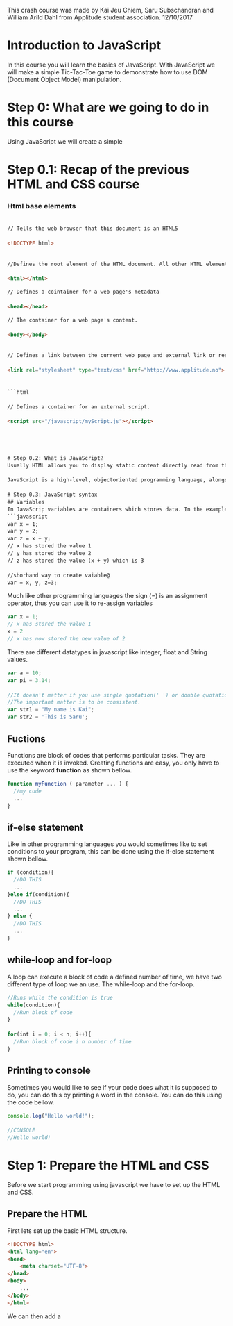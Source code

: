 
This crash course was made by Kai Jeu Chiem, Saru Subschandran and William Arild Dahl from Applitude student association.
12/10/2017

# Introduction to JavaScript

In this course you will learn the basics of JavaScript. With JavaScript we will make a simple Tic-Tac-Toe game to demonstrate how to use DOM (Document Object Model) manipulation.

# Step 0: What are we going to do in this course
Using JavaScript we will create a simple 
# Step 0.1: Recap of the previous HTML and CSS course

### Html base elements

```html

// Tells the web browser that this document is an HTML5

<!DOCTYPE html>

```

```html

//Defines the root element of the HTML document. All other HTML elements must be contained within this root element. 

<html></html>

```

```html
// Defines a cointainer for a web page's metadata

<head></head>

```

```html
// The container for a web page's content. 

<body></body>

```

```html

// Defines a link between the current web page and external link or resource.

<link rel="stylesheet" type="text/css" href="http://www.applitude.no">


```html

// Defines a container for an external script.

<script src="/javascript/myScript.js"></script>




# Step 0.2: What is JavaScript?
Usually HTML allows you to display static content directly read from the HTML document, but sometimes you would like to control multimedia, animate images or create other dynamically updating content. This can be done using the programming language, JavaScript. 

JavaScript is a high-level, objectoriented programming language, alongside with HTML, CSS it is a core technology for producing web based content. 

# Step 0.3: JavaScript syntax
## Variables
In JavaScrip variables are containers which stores data. In the example bellow you can see how to create variables.
```javascript
var x = 1;
var y = 2;
var z = x + y;
// x has stored the value 1
// y has stored the value 2
// z has stored the value (x + y) which is 3

//shorhand way to create vaiable@
var = x, y, z=3;
```
Much like other programming languages the sign (=) is an assignment operator, thus you can use it to re-assign variables
```javascript
var x = 1;
// x has stored the value 1
x = 2
// x has now stored the new value of 2
```
There are different datatypes in javascript like integer, float and String values.
```javascript
var a = 10;
var pi = 3.14;

//It doesn't matter if you use single quotation(' ') or double quotation(" ") both of them makes a String
//The important matter is to be consistent.
var str1 = "My name is Kai";
var str2 = 'This is Saru';
```
## Fuctions
Functions are block of codes that performs particular tasks. They are executed when it is invoked.
Creating functions are easy, you only have to use the keyword **function** as shown bellow.
```javascript
function myFunction ( parameter ... ) {
  //my code
  ...
}
```
## if-else statement
Like in other programming languages you would sometimes like to set conditions to your program, this can be done using the if-else statement shown bellow.
```javascript
if (condition){
  //DO THIS
  ...
}else if(condition){
  //DO THIS
  ...
} else {
  //DO THIS
  ...
}
```
## while-loop and for-loop
A loop can execute a block of code a defined number of time, we have two different type of loop we an use. The while-loop and the for-loop.
```javascript
//Runs while the condition is true
while(condition){
  //Run block of code
}

for(int i = 0; i < n; i++){
  //Run block of code i n number of time
}
```
## Printing to console 
Sometimes you would like to see if your code does what it is supposed to do, you can do this by printing a word in the console. You can do this using the code bellow.
```javascript
console.log("Hello world!");

//CONSOLE
//Hello world!
```

# Step 1: Prepare the HTML and CSS

Before we start programming using javascript we have to set up the HTML and CSS.

## Prepare the HTML

First lets set up the basic HTML structure.
```HTML
<!DOCTYPE html>
<html lang="en">
<head>
    <meta charset="UTF-8">
</head>
<body>
    ...
</body>
</html>
```
We can then add a **<title>** tag with a title inside the **<head>** tag.
 
```HTML
...
<head>
    <meta charset="UTF-8">
    <title>TicTacToe</title>
</head>
...
```

To set the alignments and to style the HTML we have to link to a **.css** file. This means we have to tell the document to link to the **.css** file in the header. Lets call this file 'ticTacToe.css'. 
```HTML
...
<head>
    ...
    <title>TicTacToe</title>
    <link rel="stylesheet" href="ticTacToe.css"></link>
</head>
...
```

**rel="stylesheet"** is an attribute that specifies the relationship between this document and the linked document. In this case the attribute is a stylesheet. It is only used when the **href="..."** attribute is present, which specifies the links destination.

Now lets create a division tag **<div>** inside the body **<body>** which we can use to center and wrap the content inside.

```HTML
...
<body>
    <div class="center-wrapper-parent">
        <div class="canvas-wrapper">
            ...
        </div>
    </div>
</body>
...
```

**class="className"** is an attribute that makes it possible to define styles which are equal to all elements with the same name. The classes are defined inside a **.css** file.

Now we have to find a way to display graphics for our game. To do this we can use a canvas. Lets add the canvas **<canvas>** to our document.
```HTML
<body>
    <div class="center-wrapper-parent">
        <div class="canvas-wrapper">
            <canvas id="tic-tac-toe"></canvas>
            ...
        </div>
    </div>
</body>
```
The canvas is actually only a container, it cannot create graphical content, only contain it. To actually draw the graphics inside the canvas we have to use JavaScript. So, lets add a link to some JavaScript file that we are going to make later. Lets add the script tag **<script>** and reference to the "TicTackToe.js" file using **src="..."**. This can be done as shown bellow.

```HTML
<body>
    <div class="center-wrapper-parent">
        <div class="canvas-wrapper">
            <canvas id="tic-tac-toe"></canvas>
            <script src="TicTacToe.js"></script>
        </div>
    </div>
</body>
```
You might be wondering why the canvas has an id attribute, this is so that later we can reference to this id inside the JavaScript file.

Now we have finnished setting up our **.html** file. If you want to look at the whole HTML document you can take a look at the finnished document bellow.
```HTML
<!DOCTYPE html>
<html lang="en">
<head>
    <meta charset="UTF-8">
    <link rel="stylesheet" href="ticTacToe.css"></link>
</head>
<body>
    <div class="center-wrapper-parent">
        <div class="canvas-wrapper">
            <canvas id="tic-tac-toe"></canvas>
            <script src="TicTacToe.js"></script>
        </div>
    </div>
</body>
</html>
```

## Prepare the CSS
Next let us prepare the css file. The only thing needed to add are the id "#tic-tac-toe" and the two classes ".canvas_wrapper" and ".canvas-wrapper-parent".

```CSS
#tic-tac-toe {
    display: block;
    margin: 0 auto;
}

.canvas_wrapper {
    position: absolute;
    top: 50%;
    transform: translateY(-50%);
    width: 100%;
}

.canvas-wrapper-parent {
    transform-style: preserve-3d;
}
```

# Step 2: JavaScript 

## Step 2.1: Explaining HTML objects
You might remember that we talked about how JavaScript can manipulate the HTML document. What we didn't talk about is why JavaScript are able to do so. To understand this you have to understand how the webpage loads HTML.

### The DOM (Document Object Model) tree
![alt text](https://github.com/applitude/tic-tac-toe/blob/master/DOM_Tree.gif "The HTML DOM tree of object")

This is the HTML DOM tree. When the webpage is loaded the browser creates a DOM of the page. Using these Objects JavaScript has all that it needs to make HTML dynamic.

So, what can JavaScript do with these objects?
* JavaScript can manipulate all the elements in the HTML page
* JavaScript can manipulate all the attributes in the HTML page
* JavaScript can manipulate all the CSS styles in the page
* JavaScript can add new HTML elements and attributes
* JavaScript can create new HTML events in the page
* JavaScript can react to all existing HTML events in the page

Using this knowledge we can now start programming in JavaScript.

## Step 2.2: Set up the canvas 
At last we can begin using JavaScript. The first we are going to do is get the canvas element, therefore we are going to define a variables canvasSize.
 
```javascript
var canvasSize = 500;
```
We are going to use the variable to define the canvases size. To get the canvas element from the HTML document we can reference the element from the id attribute.
```javascript
...

var canvas = document.getElementById('tic-tac-toe');
```
Now that we have the canvas object we can begin manipulating it and adding the game inside of it. Let us set the canvas width and heigth. Because the game are most likely to be square shaped we sett the width and height to the same value, in this case the canvasSize variable.

```javascript
...

canvas.width = canvasSize;
canvas.height = canvasSize;
```

Now we have taken the canvas element and placed it inside of the canvas variable. To be able to add and manipulate graphics inside of the canvas we have to create a CanvasRenderingContext2D object, we can do this as follows.

```javascript
...
var ctx = canvas.getContext('2d');
```
This object represents a two-dimensional rendering context, which can be used to draw text, lines, boxes, circles and other figures on the canvas.

Now that we have finnished preparing the canvas for use we can start creating functions and draw inside the canvas.


# Step 3: The Game
At last we can begin creating the game. But how are we going to do that? Lets start by imagine the game.

What do we need? How do we do it? The best way to answare these questions are by listing it up and answare them.

1. It has to look like a game of Tic-Tac-Toe.
* How? In Tic-Tac-Toe there are two vertical lines and two horizontal lines which creates cells of nine squares. These cells must be able to store the value of x or circle.

2. We need to be able to look at something to be able to play it.
* How? We can have something to look at by adding graphics. This can be done inside the canvas.

3. We need to be able to play the game.
* How? We should be able to play the game with the cursor. There are two players, whenever a player presses a cell it should show the graphic of an X or a circle dependant of whose turn it is.  

## Step 3: Creating the functions
Now that we know the basics of how the game is going to look like we can begin to create functions that does the right thing.

## Step 3.1: Make the board (getInitialBoard)
The first thing we need to have in the game is a board. So lets create a function named getInitialBoard
```javascript
function getInitialBoard(defaultValue){
    ...
}
```
Inside the function we can address the first problem. We know that cells has to be made, this can be done by creating a 2D array. But, this raises a problem, there are no 2D arrays in JavaScript. Because there are no 2D arrays in JavaScript we have chosen to create arrays inside of an array thus creating a makeshift "2D array". To do this we use the **.push()** function to "push" values inside of the array.

Creating the board we first initialise a normal array. Afterwards we create a for-loop for the X-axis, then we nest another for-loop inside creating the Y-axis. Because we already know how many cells are needed inside a gaem of Tic-Tac-Toe (three columns, and three rows), we can set both the condition to continue until it has run three times (3^2). Everytime the X-axis for-loop runs it pushes a new array inside of the board. Everytime the Y-axis for-loop runs it pushes a default value inside the array inside of the x positioned array. At the end it return the newly created board.

```javascript
function getInitialBoard(defaultValue) {
    var board = [];

    for(var x = 0; x < 3; x++){
        board.push([]);

        for(var y = 0; y < 3; y++) {
            board[x].push(defaultValue);
        }

    }
    return board;
}
```
Now we can create the board, adding the code bellow.
```javascript
...
var board = getInitialBoard("");
```

## Step 3.3: Draw the board in the canvas (drawLines)
We have created the board, but you might have noticed that there are nothing in the screen. This is because we haven't actually started drawing anything in the canvas yet. So let create a function that actually draws the board lines in the canvas. lets call it drawLines
```javascript
function drawLines( lineWidth, strokeStyle) {
...
}
```
It takes in two parameters, the width of the line (lineWidth), and the style of the stroke (strokeStyle).

Earlier we the object (ctx), we can now use this to draw our lines. The first thing we can do is set the width of our line using **lineWidth**, while we're at it we can also set our style stroke **styleStroke**, which in our case is should be a color. Now we can use the **beginPath** so that we can begin creating paths to draw from. We can also define where we are going to start drawing the line, **lineStart**, and how long the line are going to be, **lineLength**.
 ```javascript
function drawLines( lineWidth, strokeStyle) {
    var lineStart = 4;
    var lineLength = canvasSize - 5;
    ctx.lineWidth = lineWidth;
    ctx.strokeStyle = strokeStyle;
    ctx.beginPath();
...
}
```
At last we can begin displaying actual graphic. We are going to use the **moveTo** method to set the beginning of the path. Afterwards we can use the **lineTo** method to set the location where the line should end. The parameters are x- and y-cordinates. Now we can use  the **stroke** which draws the path defined with **moveTo** and **lineTo**. 

 ```javascript
function drawLines( lineWidth, strokeStyle) {
    var lineStart = 4;
    var lineLength = canvasSize - 5;
    ctx.lineWidth = lineWidth;
    ctx.strokeStyle = strokeStyle;
    ctx.beginPath();
    
    ctx.moveTo(lineStart, 1);
    ctx.lineTo(lineLength, 1);
    ctx.stroke();
...
}
```
Congratulations, we have drawn a line! Now that we are able to draw the line we are easily able to draw the rest of the lines necessary co complete the board. Using the for-loop we set multiple start and end points for the paths just modifying the x- and y-cordinates. To create a better looking line we can round of the line edges by setting **lineCap** to round.

```javascript
function drawLines( lineWidth, strokeStyle) {
    var lineStart = 4;
    var lineLength = canvasSize - 5;
    ctx.lineWidth = lineWidth;
    ctx.strokeStyle = strokeStyle;
    ctx.lineCap = 'round';
    ctx.beginPath();

    for(var y = 1; y <= 2; y++){
        ctx.moveTo(lineStart, y*squareSize);
        ctx.lineTo(lineLength, y*squareSize);
    }
    for(var x = 1; x <= 2; x++){
        ctx.moveTo(x * squareSize,lineStart);
        ctx.lineTo(x*  squareSize, lineLength);
    }

    ctx.stroke();

}
```

The functions for drawing the board lines are now finnished. To draw the board the only thing we need to do nos is to call the funciton.
```javascript
...
var lineColor = "#808080"; //black
drawLine(10, lineColor);
```

## Step 4: Mouse support

Lets start with implementing mouse support. We start by adding a event listener to the canvas. This is a function that constantly listens for imput of our choosing.


```javascript
canvas.addEventListener('mouseup', function (event){
...
});
```

The first paramether is what we want to listen for. In this case, we choose the 'mouseup' which means that when the player releases the mouse ( after pressing it down) we do something. 

Now we need a way too make our game turnbased. We create a player variable so that we can know whose turn it is. Then everytime we click we change the player value.

```javascript
var player = 1;
canvas.addEventListener('mouseup', function (event) {

    if(player === 1){
        player = 2;
    }
    else{
        player = 1;
    }
...
});
```

Next we would like to know where the players are clicking. We save the mousePositon in a varable calculated by our method getMousePositon which recieves an event from the eventlistener. 

```javascript
canvas.addEventListener('mouseup', function (event) {

    if(player === 1){
        player = 2;
    }
    else{
        player = 1;
    }

    var mousePosition = getMousePosition(event);
...
});
```

With the position we can now place a piece on the canvas, and since we chaged the player, each gets his/hers turn. 

```javascript
canvas.addEventListener('mouseup', function (event) {

    if(player === 1){
        player = 2;
    }
    else{
        player = 1;
    }

    var mousePosition = getMousePosition(event);
    addPiece(mousePosition);
...
});
```

The last thing we do is to draw the lines again. This is because the playing area is coloring the whole square white.

```javascript
canvas.addEventListener('mouseup', function (event) {

    if(player === 1){
        player = 2;
    }
    else{
        player = 1;
    }

    var mousePosition = getMousePosition(event);
    addPiece(mousePosition);
    drawLines(10, lineColor);

});
```

 If you want to, you can change the size of the third and fourth argument in the "fillRect" method in the playingArea function, and skip this line. 


The string **'mouseup'** is the name of the event, while the **function (event)** is required to sepcify the functun to run when the evnet occurs.

We can create the method that gets the mouse position now, giving it the name **getMousePosition**. It should take in the event as a parameter.
```javascript
function getMousePosition(event) {
...
}
```

To be able to register where the mouse has clicked first we have to know where it should detect the click. Lets say the canvas is the clickable space.
```javascript
function getMousePosition(event) {
    
    var rect = canvas.getBoundingClientRect();
...
}
```

The only thing we need to do now is to return cordinates for x and y. **clientX** and **clientY** returns the appropriate  X- and Y-cordinates within the client area. When we subtract x from the left and y from top we get the right position inside the canvas.

```javascript
function getMousePosition(event) {

    var rect = canvas.getBoundingClientRect();

    return{
        x: event.clientX - rect.left,
        y: event.clientY - rect.top
    }

}
```
Now that we can detect the mouse position we can begin adding tic-tac-toe pieces to the board.

## Step 5: Adding pieces to the board.

Now we want to add an "X" or a "O" when we press a specific cell. We'll make the function **addPiece** with the the press cordinates as the parameter. 

```javascript
function addPiece(mouse){
    ...
}
```

Lets start creating some variables that can take the cordinates, then we can use those to making some conditions, if player is 1 we will draw an X, else we will draw a O.
```javascript
function addPiece(mouse){
    var xCorrdinate;
    var yCorrdinate;
    ...
    if(player === 1){
        drawX(xCoordinate, yCoordinate);
    }
    else {
        drawO(xCoordinate, yCoordinate);
    }
}
```
The variables (xCoordinate, yCoordinate) is made so that we can use it to check which square we're currently in. It will make sense later. The **drawO** and **drawX** functions will be made in **Step 5.1**.

Now that we know when to draw which piece we now have to decide where to draw them. We know that we have to draw a piece at the mouses coordinates, which means when the mouse is at the right x- and y location. To detect whether the mouse is at the right place we can nest the if statement in the right place.
```javascript
...
            if (mouse.x >= xCoordinate && mouse.x <= xCoordinate + squareSize
                && mouse.y >= yCoordinate && mouse.y <= yCoordinate + squareSize){

                ...

                if(player === 1){
                    drawX(xCoordinate, yCoordinate);
                }
                else {
                    drawO(xCoordinate, yCoordinate);
                }
            }
...
```

The last thing to do now is to iterate through all the allowed square location so that we can compare it to the mouse coordinates.

```javascript
function addPiece(mouse) {
    var xCoordinate;
    var yCoordinate;

    for(var i = 0; i < 3; i++){
        for(var j = 0; j < 3; j++) {
            xCoordinate = i * squareSize;
            yCoordinate = j * squareSize;

            if (mouse.x >= xCoordinate && mouse.x <= xCoordinate + squareSize
                && mouse.y >= yCoordinate && mouse.y <= yCoordinate + squareSize){

                if(player === 1){
                    drawX(xCoordinate, yCoordinate);
                }
                else {
                    drawO(xCoordinate, yCoordinate);
                }
            }
        }
    }
}
```

With this we finnished the addPieces method. The last thing to do now is to actually draw the pieces.

### Step 5.1: Creating the draw functions for the pieces.


